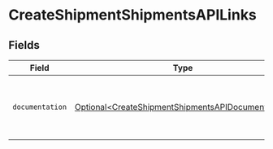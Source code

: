 # CreateShipmentShipmentsAPILinks


## Fields

| Field                                                                                                                | Type                                                                                                                 | Required                                                                                                             | Description                                                                                                          |
| -------------------------------------------------------------------------------------------------------------------- | -------------------------------------------------------------------------------------------------------------------- | -------------------------------------------------------------------------------------------------------------------- | -------------------------------------------------------------------------------------------------------------------- |
| `documentation`                                                                                                      | [Optional\<CreateShipmentShipmentsAPIDocumentation>](../../models/errors/CreateShipmentShipmentsAPIDocumentation.md) | :heavy_minus_sign:                                                                                                   | The URL to the generic Mollie API error handling guide.                                                              |
